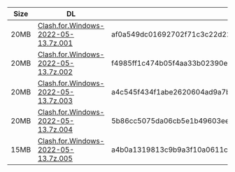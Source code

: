 |    Size   |     DL  | sha512sum |
|  ---  |  ---  |  ---  |
| 20MB | [Clash.for.Windows-2022-05-13.7z.001](https://cdn.jsdelivr.net/gh/appleians/cfw_intel@main/Clash.for.Windows-2022-05-13.7z.001) | af0a549dc01692702f71c3c22d22aae5254e32def927afd4e72631339a55d4cc24702414574932e80d4dfad03df9e8e9fd886c5406fdda3878fbb31a3a743fa0 |
| 20MB | [Clash.for.Windows-2022-05-13.7z.002](https://cdn.jsdelivr.net/gh/appleians/cfw_intel@main/Clash.for.Windows-2022-05-13.7z.002) | f4985ff1c474b05f4aa33b02390ef60fb9a54d832dfd1eca5c3366b6255fb6ac7bbd69fc6fdf2351f362a3f727a93a72558fe28b23d5b63ab009ce9b5f1bf03b |
| 20MB | [Clash.for.Windows-2022-05-13.7z.003](https://cdn.jsdelivr.net/gh/appleians/cfw_intel@main/Clash.for.Windows-2022-05-13.7z.003) | a4c545f434f1abe2620604ad9a7b12704cc386ce7b5f0af21814d861ed316d968aa6057c882c3356aabe2670e6750a17f26d22bbf9cdd5493601a643c20746ef |
| 20MB | [Clash.for.Windows-2022-05-13.7z.004](https://cdn.jsdelivr.net/gh/appleians/cfw_intel@main/Clash.for.Windows-2022-05-13.7z.004) | 5b86cc5075da06cb5e1b49603ee56af7e6bd9dc9da502bbf05ff5733240d7f7971240841263901985d95e62ee352ddf7bc832070f3fb88c9f69e7c8f4803aef6 |
| 15MB | [Clash.for.Windows-2022-05-13.7z.005](https://cdn.jsdelivr.net/gh/appleians/cfw_intel@main/Clash.for.Windows-2022-05-13.7z.005) | a4b0a1319813c9b9a3f10a0611c795fc1a7999f7253ef83f099eed8af56b599348ed63f48ea1a1a2c9ca94bb24a3e3987b00a8f262de6ae54b7b65db1e18daa6 |
